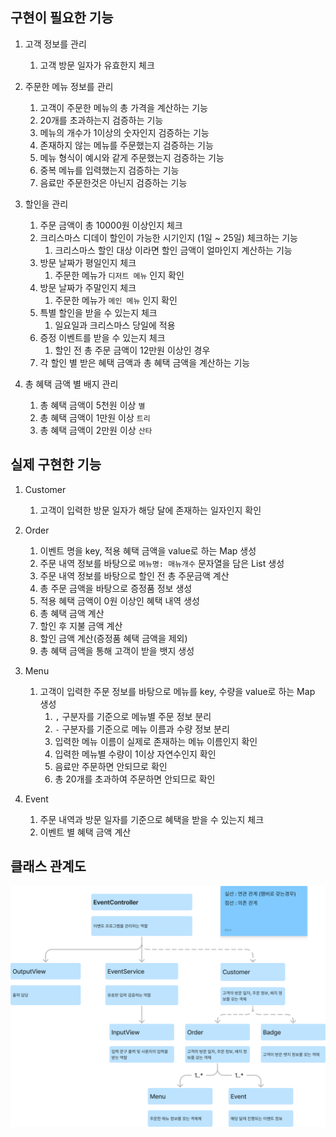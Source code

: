 

## 구현이 필요한 기능

1. 고객 정보를 관리
   1. 고객 방문 일자가 유효한지 체크


1. 주문한 메뉴 정보를 관리
   1. 고객이 주문한 메뉴의 총 가격을 계산하는 기능
   2. 20개를 초과하는지 검증하는 기능
   3. 메뉴의 개수가 1이상의 숫자인지 검증하는 기능
   4. 존재하지 않는 메뉴를 주문했는지 검증하는 기능
   5. 메뉴 형식이 예시와 같게 주문했는지 검증하는 기능
   6. 중복 메뉴를 입력했는지 검증하는 기능
   7. 음료만 주문한것은 아닌지 검증하는 기능


1. 할인을 관리
   1. 주문 금액이 총 10000원 이상인지 체크
   2. 크리스마스 디데이 할인이 가능한 시기인지 (1일 ~ 25일) 체크하는 기능
      1. 크리스마스 할인 대상 이라면 할인 금액이 얼마인지 계산하는 기능
   3. 방문 날짜가 평일인지 체크
      1. 주문한 메뉴가 `디저트 메뉴` 인지 확인
   4. 방문 날짜가 주말인지 체크
      1. 주문한 메뉴가 `메인 메뉴` 인지 확인
   5. 특별 할인을 받을 수 있는지 체크
      1. 일요일과 크리스마스 당일에 적용
   6. 증정 이벤트를 받을 수 있는지 체크
      1. 할인 전 총 주문 금액이 12만원 이상인 경우
   7. 각 할인 별 받은 혜택 금액과 총 혜택 금액을 계산하는 기능 


1. 총 혜택 금액 별 배지 관리
   1. 총 혜택 금액이 5천원 이상 `별`
   2. 총 혜택 금액이 1만원 이상 `트리`
   3. 총 혜택 금액이 2만원 이상 `산타`

## 실제 구현한 기능

1. Customer
   1. 고객이 입력한 방문 일자가 해당 달에 존재하는 일자인지 확인

2. Order
   1. 이벤트 명을 key, 적용 혜택 금액을 value로 하는 Map 생성
   2. 주문 내역 정보를 바탕으로 `메뉴명: 매뉴개수` 문자열을 담은 List<String> 생성
   3. 주문 내역 정보를 바탕으로 할인 전 총 주문금액 계산
   4. 총 주문 금액을 바탕으로 증정품 정보 생성
   5. 적용 혜택 금액이 0원 이상인 혜택 내역 생성
   6. 총 혜택 금액 계산
   7. 할인 후 지불 금액 계산
   8. 할인 금액 계산(증정품 혜택 금액을 제외)
   9. 총 혜택 금액을 통해 고객이 받을 뱃지 생성 

3. Menu
   1. 고객이 입력한 주문 정보를 바탕으로 메뉴를 key, 수량을 value로 하는 Map 생성
      1. `,` 구분자를 기준으로 메뉴별 주문 정보 분리
      2. `-` 구분자를 기준으로 메뉴 이름과 수량 정보 분리
      3. 입력한 메뉴 이름이 실제로 존재하는 메뉴 이름인지 확인
      4. 입력한 메뉴별 수량이 1이상 자연수인지 확인
      5. 음료만 주문하면 안되므로 확인
      6. 총 20개를 초과하여 주문하면 안되므로 확인

4. Event
   1. 주문 내역과 방문 일자를 기준으로 혜택을 받을 수 있는지 체크
   2. 이벤트 별 혜택 금액 계산


## 클래스 관계도

![img.png](img.png)
